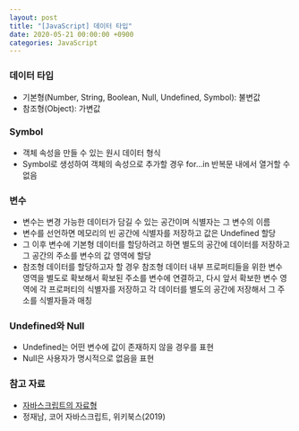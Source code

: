 ```yaml
---
layout: post
title: "[JavaScript] 데이터 타입"
date: 2020-05-21 00:00:00 +0900
categories: JavaScript
---
```


### 데이터 타입

- 기본형(Number, String, Boolean, Null, Undefined, Symbol): 불변값
- 참조형(Object): 가변값

### Symbol

- 객체 속성을 만들 수 있는 원시 데이터 형식
- Symbol로 생성하여 객체의 속성으로 추가할 경우 for...in 반복문 내에서 열거할 수 없음

### 변수

- 변수는 변경 가능한 데이터가 담길 수 있는 공간이며 식별자는 그 변수의 이름
- 변수를 선언하면 메모리의 빈 공간에 식별자를 저장하고 값은 Undefined 할당
- 그 이후 변수에 기본형 데이터를 할당하려고 하면 별도의 공간에 데이터를 저장하고 그 공간의 주소를 변수의 값 영역에 할당
- 참조형 데이터를 할당하고자 할 경우 참조형 데이터 내부 프로퍼티들을 위한 변수 영역을 별도로 확보해서 확보된 주소를 변수에 연결하고, 다시 앞서 확보한 변수 영역에 각 프로퍼티의 식별자를 저장하고 각 데이터를 별도의 공간에 저장해서 그 주소를 식별자들과 매칭

### Undefined와 Null

- Undefined는 어떤 변수에 값이 존재하지 않을 경우를 표현
- Null은 사용자가 명시적으로 없음을 표현

### 참고 자료

- [자바스크립트의 자료형](https://developer.mozilla.org/ko/docs/Web/JavaScript/Data_structures)
- 정재남, 코어 자바스크립트, 위키북스(2019)

